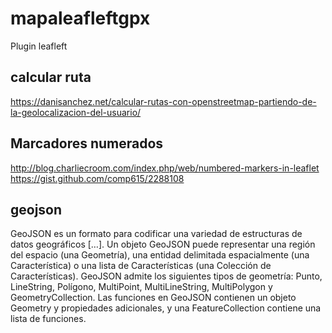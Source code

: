 # mapaleafleftgpx
Plugin leafleft
## calcular ruta
https://danisanchez.net/calcular-rutas-con-openstreetmap-partiendo-de-la-geolocalizacion-del-usuario/

## Marcadores numerados
http://blog.charliecroom.com/index.php/web/numbered-markers-in-leaflet
https://gist.github.com/comp615/2288108
## geojson
GeoJSON es un formato para codificar una variedad de estructuras de datos geográficos […]. Un objeto GeoJSON puede representar una región del espacio (una Geometría), una entidad delimitada espacialmente (una Característica) o una lista de Características (una Colección de Características). GeoJSON admite los siguientes tipos de geometría: Punto, LineString, Polígono, MultiPoint, MultiLineString, MultiPolygon y GeometryCollection. Las funciones en GeoJSON contienen un objeto Geometry y propiedades adicionales, y una FeatureCollection contiene una lista de funciones.